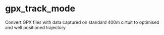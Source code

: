 # gpx_track_mode
Convert GPX files with data captured on standard 400m cirtuit to optimised and well positioned trajectory
